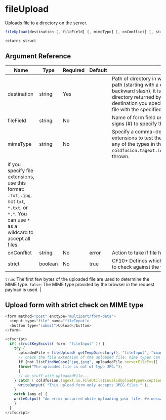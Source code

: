 # fileUpload

Uploads file to a directory on the server.

```javascript
fileUpload(destination [, fileField] [, mimeType] [, onConflict] [, strict])
```

```javascript
returns struct
```

## Argument Reference

| Name | Type | Required | Default | Description |
| --- | --- | --- | --- | --- |
| destination | string | Yes |  | Path of directory in which to upload the file. If not an absolute path (starting with a drive letter and a colon, or a forward or backward slash), it is relative to the ColdFusion temporary directory returned by the function getTempDirectory. If the destination you specify does not exist, ColdFusion creates a file with the specified destination name. |
| fileField | string | No |  | Name of form field used to select the file. Do not use number signs (#) to specify the field name. |
| mimeType | string | No |  | Specify a comma-delimited list of MIME types and/or file extensions to test the uploaded file against. If the file is not of any of the types in this list, an error of type `coldfusion.tagext.io.FileUtils$InvalidUploadTypeException`is thrown.
If you specify file extensions, use this format: `.txt,.jpg`, not `txt`, `*.txt`, or `*.*`. You can use `*` as a wildcard to accept all files. |
| onConflict | string | No | error | Action to take if file has the same name of a file in the directory. |
| strict | boolean | No | true | CF10+ Defines which method is used to determine the file type to check against the value of the `mimeType` parameter.
`true`: The first few bytes of the uploaded file are used to determine the MIME type.
`false`: The MIME type provided by the browser in the request payload is used. |

## Upload form with strict check on MIME type

```javascript
<form method="post" enctype="multipart/form-data">
  <input type="file" name="fileInput">
  <button type="submit">Upload</button>
</form>

<cfscript>
  if( structKeyExists( form, "fileInput" )) {
    try {
      uploadedFile = fileUpload( getTempDirectory(), "fileInput", "image/jpeg,image/pjpeg", "MakeUnique" );
      // check the file extension of the uploaded file; mime types can be spoofed
      if (not listFindNoCase("jpg,jpeg", uploadedFile.serverFileExt)) {
      throw("The uploaded file is not of type JPG.");
      }
      // do stuff with uploadedFile...
    } catch ( coldfusion.tagext.io.FileUtils$InvalidUploadTypeException e ) {
      writeOutput( "This upload form only accepts JPEG files." );
    }
    catch (any e) {
    writeOutput( "An error occurred while uploading your file: #e.message#" );
    }
  }
</cfscript>
```
